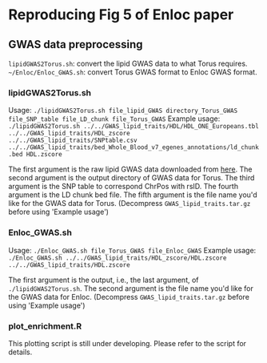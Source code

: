 # Reproducing Fig 5 of Enloc paper

## GWAS data preprocessing

`lipidGWAS2Torus.sh`: convert the lipid GWAS data to what Torus requires.
`~/Enloc/Enloc_GWAS.sh`: convert Torus GWAS format to Enloc GWAS format.

### lipidGWAS2Torus.sh

Usage: `./lipidGWAS2Torus.sh file_lipid_GWAS directory_Torus_GWAS file_SNP_table file_LD_chunk file_Torus_GWAS`
Example usage: `./lipidGWAS2Torus.sh ../../GWAS_lipid_traits/HDL/HDL_ONE_Europeans.tbl ../../GWAS_lipid_traits/HDL_zscore ../../GWAS_lipid_traits/SNPtable.csv ../../GWAS_lipid_traits/bed_Whole_Blood_v7_egenes_annotations/ld_chunk.bed HDL.zscore`

The first argument is the raw lipid GWAS data downloaded from [here](http://csg.sph.umich.edu/willer/public/lipids2010/). The second argument is the output directory of GWAS data for Torus. The third argument is the SNP table to correspond ChrPos with rsID. The fourth argument is the LD chunk bed file. The fifth argument is the file name you'd like for the GWAS data for Torus. (Decompress `GWAS_lipid_traits.tar.gz` before using 'Example usage')

### Enloc_GWAS.sh

Usage: `./Enloc_GWAS.sh file_Torus_GWAS file_Enloc_GWAS`
Example usage: `./Enloc_GWAS.sh ../../GWAS_lipid_traits/HDL_zscore/HDL.zscore ../../GWAS_lipid_traits/HDL.zscore`

The first argument is the output, i.e., the last argument, of `./lipidGWAS2Torus.sh`. The second argument is the file name you'd like for the GWAS data for Enloc. (Decompress `GWAS_lipid_traits.tar.gz` before using 'Example usage')

### plot_enrichment.R

This plotting script is still under developing. Please refer to the script for details.
